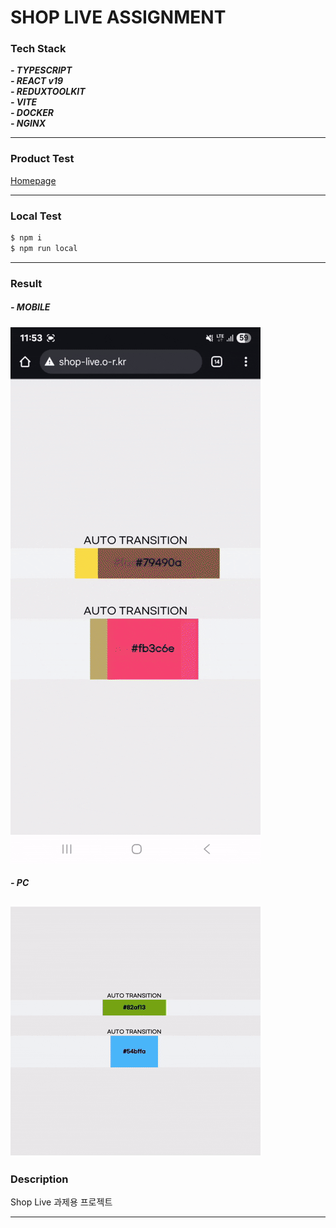 # SHOP LIVE ASSIGNMENT

### Tech Stack

**_- TYPESCRIPT_**<br>
**_- REACT v19_**<br>
**_- REDUXTOOLKIT_**<br>
**_- VITE_**<br>
**_- DOCKER_**<br>
**_- NGINX_**

---

### Product Test

[Homepage](http://shop-live.o-r.kr)

---

### Local Test

```sh
$ npm i
$ npm run local
```

---

### Result

##### **_- MOBILE_**

![MOBILE](public/mobile.gif)<br>

##### **_- PC_**

## ![PC](public/pc.gif)

### Description

Shop Live 과제용 프로젝트

---

